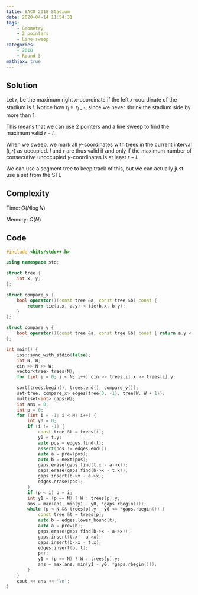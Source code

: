 ```yaml
---
title: SACO 2018 Stadium
date: 2020-04-14 11:54:31
tags:
    - Geometry
    - 2 pointers
    - Line sweep
categories:
    - 2018
    - Round 3
mathjax: true
---
```


## Solution

<!-- more -->

Let $r_l$ be the maximum right $x$-coordinate if the left $x$-coordinate of the stadium is $l$. Notice how $r_l \geq r_{l - 1}$, since we never shrink the stadium side by more than 1.

This means that we can use 2 pointers and a line sweep to find the maximum valid $r - l$.

When we sweep, we mark all $y$-coordinates with trees in the current interval $(l, r)$ as occupied. $l$ and $r$ are thus valid if and only if the maximum number of consecutive unoccupied $y$-coordinates is at least $r - l$.

We can use a segment tree to keep track of this, but we can actually just use a set from the STL

## Complexity

Time: $O(N \log N)$

Memory: $O(N)$

## Code

```cpp
#include <bits/stdc++.h>

using namespace std;

struct tree {
    int x, y;
};

struct compare_x {
    bool operator()(const tree &a, const tree &b) const {
        return tie(a.x, a.y) < tie(b.x, b.y);
    }
};

struct compare_y {
    bool operator()(const tree &a, const tree &b) const { return a.y < b.y; }
};

int main() {
    ios::sync_with_stdio(false);
    int N, W;
    cin >> N >> W;
    vector<tree> trees(N);
    for (int i = 0; i < N; i++) cin >> trees[i].x >> trees[i].y;

    sort(trees.begin(), trees.end(), compare_y());
    set<tree, compare_x> edges{tree{0, -1}, tree{W, W + 1}};
    multiset<int> gaps{W};
    int ans = 0;
    int p = 0;
    for (int i = -1; i < N; i++) {
        int y0 = 0;
        if (i != -1) {
            const tree &t = trees[i];
            y0 = t.y;
            auto pos = edges.find(t);
            assert(pos != edges.end());
            auto a = prev(pos);
            auto b = next(pos);
            gaps.erase(gaps.find(t.x - a->x));
            gaps.erase(gaps.find(b->x - t.x));
            gaps.insert(b->x - a->x);
            edges.erase(pos);
        }
        if (p < i) p = i;
        int y1 = (p == N) ? W : trees[p].y;
        ans = max(ans, min(y1 - y0, *gaps.rbegin()));
        while (p < N && trees[p].y - y0 <= *gaps.rbegin()) {
            const tree &t = trees[p];
            auto b = edges.lower_bound(t);
            auto a = prev(b);
            gaps.erase(gaps.find(b->x - a->x));
            gaps.insert(t.x - a->x);
            gaps.insert(b->x - t.x);
            edges.insert(b, t);
            p++;
            y1 = (p == N) ? W : trees[p].y;
            ans = max(ans, min(y1 - y0, *gaps.rbegin()));
        }
    }
    cout << ans << '\n';
}
```
